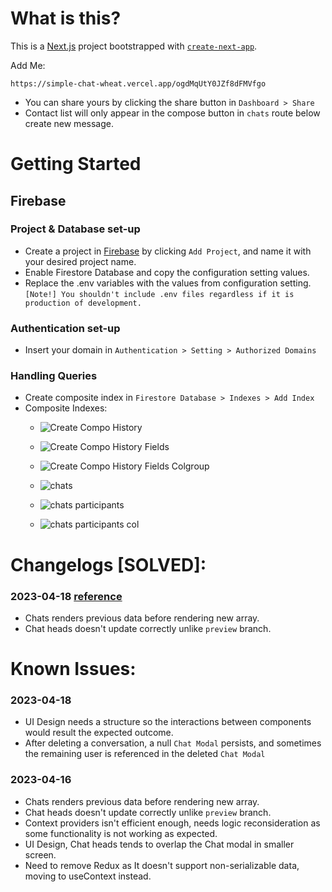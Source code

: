 # What is this?
This is a [Next.js](https://nextjs.org/) project bootstrapped with [`create-next-app`](https://github.com/vercel/next.js/tree/canary/packages/create-next-app).

Add Me:
```
https://simple-chat-wheat.vercel.app/ogdMqUtY0JZf8dFMVfgo
```
- You can share yours by clicking the share button in `Dashboard > Share`
- Contact list will only appear in the compose button in `chats` route below create new message.

# Getting Started

## Firebase

### Project & Database set-up
- Create a project in [Firebase](https://console.firebase.google.com/) by clicking `Add Project`, and name it with your desired project name.
- Enable Firestore Database and copy the configuration setting values.
- Replace the .env variables with the values from configuration setting. 
`[Note!] You shouldn't include .env files regardless if it is production of development.`

###  Authentication set-up
- Insert your domain in `Authentication > Setting > Authorized Domains`

### Handling Queries
- Create composite index in `Firestore Database > Indexes > Add Index`
- Composite Indexes:
  - ![Create Compo History](https://user-images.githubusercontent.com/75870962/232265428-5a4e4c76-d282-4aba-a204-501b63b0cab7.png)
  - ![Create Compo History Fields](https://user-images.githubusercontent.com/75870962/232265430-6adb1977-3d1e-4e3d-9387-a9835b11f13f.png)
  - ![Create Compo History Fields Colgroup](https://user-images.githubusercontent.com/75870962/232265449-9ea5691c-9e03-4834-b898-4917c0545908.png)

  - ![chats](https://user-images.githubusercontent.com/75870962/232265486-cd8a3968-3416-4c9c-ab44-e6c3a31767b2.png)
  - ![chats participants](https://user-images.githubusercontent.com/75870962/232265488-72e64150-9c52-42b7-b033-b0c8d9e2740b.png)
  - ![chats participants col](https://user-images.githubusercontent.com/75870962/232265490-9f998f66-56c2-4635-a12d-e096335ec23b.png)

# Changelogs [SOLVED]:
### 2023-04-18 [reference](./README.md#2023-04-16)
- Chats renders previous data before rendering new array.
- Chat heads doesn't update correctly unlike `preview` branch.

# Known Issues:

### 2023-04-18
- UI Design needs a structure so the interactions between components would result the expected outcome.
- After deleting a conversation, a null `Chat Modal` persists, and sometimes the remaining user is referenced in the deleted `Chat Modal`

### 2023-04-16
- Chats renders previous data before rendering new array.
- Chat heads doesn't update correctly unlike `preview` branch.
- Context providers isn't efficient enough, needs logic reconsideration as some functionality is not working as expected.
- UI Design, Chat heads tends to overlap the Chat modal in smaller screen.
- Need to remove Redux as It doesn't support non-serializable data, moving to useContext instead.
